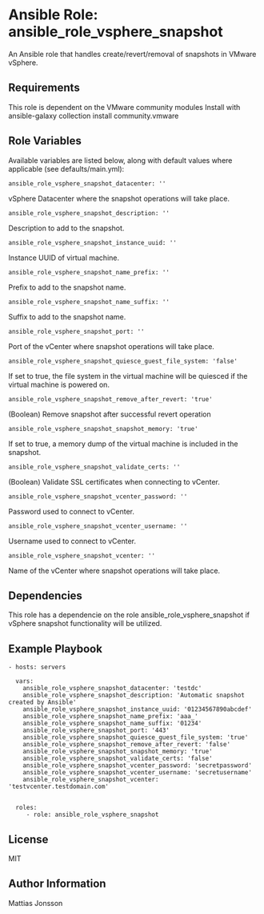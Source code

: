 Ansible Role: ansible_role_vsphere_snapshot
=========

An Ansible role that handles create/revert/removal of snapshots in VMware vSphere.


Requirements
------------

This role is dependent on the VMware community modules
Install with ansible-galaxy collection install community.vmware

Role Variables
--------------

Available variables are listed below, along with default values where applicable (see defaults/main.yml):

    ansible_role_vsphere_snapshot_datacenter: ''

vSphere Datacenter where the snapshot operations will take place.

    ansible_role_vsphere_snapshot_description: ''

Description to add to the snapshot.

    ansible_role_vsphere_snapshot_instance_uuid: ''

Instance UUID of virtual machine.

    ansible_role_vsphere_snapshot_name_prefix: ''

Prefix to add to the snapshot name.

    ansible_role_vsphere_snapshot_name_suffix: ''

Suffix to add to the snapshot name.

    ansible_role_vsphere_snapshot_port: ''

Port of the vCenter where snapshot operations will take place.

    ansible_role_vsphere_snapshot_quiesce_guest_file_system: 'false'

If set to true, the file system in the virtual machine will be quiesced if the virtual machine is powered on.

    ansible_role_vsphere_snapshot_remove_after_revert: 'true'

(Boolean) Remove snapshot after successful revert operation

    ansible_role_vsphere_snapshot_snapshot_memory: 'true'

If set to true, a memory dump of the virtual machine is included in the snapshot.

    ansible_role_vsphere_snapshot_validate_certs: ''

(Boolean) Validate SSL certificates when connecting to vCenter.

    ansible_role_vsphere_snapshot_vcenter_password: ''

Password used to connect to vCenter.

    ansible_role_vsphere_snapshot_vcenter_username: ''

Username used to connect to vCenter.

    ansible_role_vsphere_snapshot_vcenter: ''

Name of the vCenter where snapshot operations will take place.
    


Dependencies
------------

This role has a dependencie on the role ansible_role_vsphere_snapshot if vSphere snapshot functionality will be utilized.

Example Playbook
----------------

    - hosts: servers

      vars:
        ansible_role_vsphere_snapshot_datacenter: 'testdc'
        ansible_role_vsphere_snapshot_description: 'Automatic snapshot created by Ansible'
        ansible_role_vsphere_snapshot_instance_uuid: '01234567890abcdef'
        ansible_role_vsphere_snapshot_name_prefix: 'aaa_'
        ansible_role_vsphere_snapshot_name_suffix: '01234'
        ansible_role_vsphere_snapshot_port: '443'
        ansible_role_vsphere_snapshot_quiesce_guest_file_system: 'true'
        ansible_role_vsphere_snapshot_remove_after_revert: 'false'
        ansible_role_vsphere_snapshot_snapshot_memory: 'true'
        ansible_role_vsphere_snapshot_validate_certs: 'false'
        ansible_role_vsphere_snapshot_vcenter_password: 'secretpassword'
        ansible_role_vsphere_snapshot_vcenter_username: 'secretusername'
        ansible_role_vsphere_snapshot_vcenter: 'testvcenter.testdomain.com'


      roles:
         - role: ansible_role_vsphere_snapshot

License
-------

MIT

Author Information
------------------

Mattias Jonsson